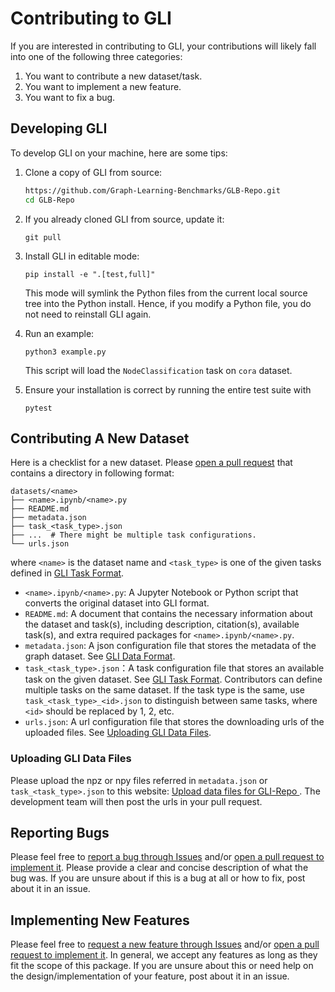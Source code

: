 <!-- TODO - Change repo name (GLB->GLI) after repo update. -->
# Contributing to GLI

If you are interested in contributing to GLI, your contributions will likely fall into one of the following three categories:

1. You want to contribute a new dataset/task.
2. You want to implement a new feature.
3. You want to fix a bug.

## Developing GLI

To develop GLI on your machine, here are some tips:

1. Clone a copy of GLI from source:

    ```bash
    https://github.com/Graph-Learning-Benchmarks/GLB-Repo.git
    cd GLB-Repo
    ```

2. If you already cloned GLI from source, update it:

    ```
    git pull
    ```

3. Install GLI in editable mode:

    <!-- ```
    pip install -e ".[dev,full]"
    ``` -->
    ```
    pip install -e ".[test,full]"
    ```

    This mode will symlink the Python files from the current local source tree into the Python install. Hence, if you modify a Python file, you do not need to reinstall GLI again.

4. Run an example:

    ```
    python3 example.py
    ```

    This script will load the `NodeClassification` task on `cora` dataset.

5. Ensure your installation is correct by running the entire test suite with

    ```
    pytest
    ```

## Contributing A New Dataset

Here is a checklist for a new dataset. Please [open a pull request](https://github.com/Graph-Learning-Benchmarks/GLB-Repo/pulls?q=is%3Apr+is%3Aopen) that contains a directory in following format:
```
datasets/<name>
├── <name>.ipynb/<name>.py
├── README.md
├── metadata.json
├── task_<task_type>.json
├── ...  # There might be multiple task configurations.
└── urls.json
```
where `<name>` is the dataset name and `<task_type>` is one of the given tasks defined in [GLI Task Format](FORMAT.md#glb-task-format).

- `<name>.ipynb/<name>.py`: A Jupyter Notebook or Python script that converts the original dataset into GLI format.
- `README.md`: A document that contains the necessary information about the dataset and task(s), including description, citation(s), available task(s), and extra required packages for `<name>.ipynb/<name>.py`.
- `metadata.json`: A json configuration file that stores the metadata of the graph dataset. See [GLI Data Format](FORMAT.md#gli-data-format).
- `task_<task_type>.json`：A task configuration file that stores an available task on the given dataset. See [GLI Task Format](FORMAT.md#glb-task-format). Contributors can define multiple tasks on the same dataset. If the task type is the same, use `task_<task_type>_<id>.json` to distinguish between same tasks, where `<id>` should be replaced by 1, 2, etc.
- `urls.json`: A url configuration file that stores the downloading urls of the uploaded files. See [Uploading GLI Data Files](#uploading-glb-data-files).

### Uploading GLI Data Files

Please upload the npz or npy files referred in `metadata.json` or `task_<task_type>.json` to this website: [Upload data files for GLI-Repo
](https://www.dropbox.com/request/pQVRimU7vd8aSTwtm5SC). The development team will then post the urls in your pull request.

## Reporting Bugs

Please feel free to [report a bug through Issues](https://github.com/Graph-Learning-Benchmarks/GLB-Repo/issues/new?assignees=&labels=bug&template=bug_report.md&title=%5BBUG%5D) and/or [open a pull request to implement it](https://github.com/Graph-Learning-Benchmarks/GLB-Repo/pulls?q=is%3Apr+is%3Aopen). Please provide a clear and concise description of what the bug was. If you are unsure about if this is a bug at all or how to fix, post about it in an issue.

## Implementing New Features

Please feel free to [request a new feature through Issues](https://github.com/Graph-Learning-Benchmarks/GLB-Repo/issues/new?assignees=&labels=enhancement&template=feature_request.md&title=%5BFEATURE+REQUEST%5D) and/or [open a pull request to implement it](https://github.com/Graph-Learning-Benchmarks/GLB-Repo/pulls?q=is%3Apr+is%3Aopen). In general, we accept any features as long as they fit the scope of this package. If you are unsure about this or need help on the design/implementation of your feature, post about it in an issue.